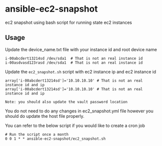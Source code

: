 # ansible-ec2-snapshot
ec2 snapshot using bash script for running state ec2 instances

## Usage

Update the device_name.txt file with your instance id and root device name

```
i-00abcdert13214sd /dev/sda1  # That is not an real instance id 
i-00asdvasd123rasd /dev/sda1  # That is not an real instance id 
```

Update the `ec2_snapshot.sh` script with ec2 instance ip and ec2 instance id
```
array['i-00abcdert13214sd']='10.10.10.10' # That is not an real instance id and ip
array['i-00abcdert13214sd']='10.10.10.10' # That is not an real instance id and ip

Note: you should also update the vault password location
```
You do not need to do any changes in ec2_snapshot.yml file however you should do update the host file properly.

You can refer to the below script if you would like to create a cron job
````
# Run the script once a month
0 0 1 * * ansible-ec2-snapshot/ec2_snapshot.sh
````
